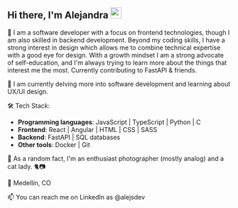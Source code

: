 ## Hi there, I'm Alejandra <img src="https://media.tenor.com/nebZyl8oN7IAAAAi/wave-hello.gif" style="width: 25px;">

🔭 I am a software developer with a focus on frontend technologies, though I am also skilled in backend development. Beyond my coding skills, I have a strong interest in design which allows me to combine technical expertise with a good eye for design. With a growth mindset I am a strong advocate of self-education, and I'm always trying to learn more about the things that interest me the most. Currently contributing to FastAPI & friends. 

🌱 I am currently delving more into software development and learning about UX/UI design.

🛠️ Tech Stack:
- **Programming languages**: JavaScript | TypeScript | Python | C
- **Frontend**: React | Angular | HTML | CSS | SASS
- **Backend**: FastAPI | SQL databases
- **Other tools**: Docker | Git

🎲 As a random fact, I'm an enthusiast photographer (mostly analog) and a cat lady. 🐈📷

📍 Medellín, CO

📫 You can reach me on LinkedIn as @alejsdev
